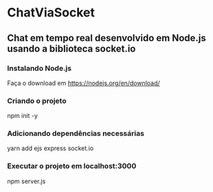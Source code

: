 # ChatViaSocket

## Chat em tempo real desenvolvido em Node.js usando a biblioteca socket.io

### Instalando Node.js
Faça o download em https://nodejs.org/en/download/

### Criando o projeto
npm init -y

### Adicionando dependências necessárias
yarn add ejs express socket.io

### Executar o projeto em localhost:3000
npm server.js

